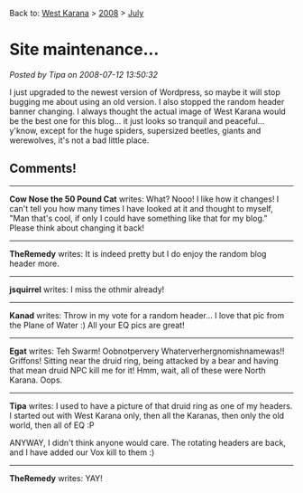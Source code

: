 Back to: [West Karana](/posts/westkarana.md) > [2008](/posts/2008/westkarana.md) > [July](./westkarana.md)
# Site maintenance...

*Posted by Tipa on 2008-07-12 13:50:32*

I just upgraded to the newest version of Wordpress, so maybe it will stop bugging me about using an old version. I also stopped the random header banner changing. I always thought the actual image of West Karana would be the best one for this blog... it just looks so tranquil and peaceful... y'know, except for the huge spiders, supersized beetles, giants and werewolves, it's not a bad little place.

## Comments!

---

**Cow Nose the 50 Pound Cat** writes: What? Nooo! I like how it changes! I can't tell you how many times I have looked at it and thought to myself, "Man that's cool, if only I could have something like that for my blog." Please think about changing it back!

---

**TheRemedy** writes: It is indeed pretty but I do enjoy the random blog header more.

---

**jsquirrel** writes: I miss the othmir already!

---

**Kanad** writes: Throw in my vote for a random header... I love that pic from the Plane of Water :) All your EQ pics are great!

---

**Egat** writes: Teh Swarm! Oobnotpervery Whaterverhergnomishnamewas!! Griffons! Sitting near the druid ring, being attacked by a bear and having that mean druid NPC kill me for it! Hmm, wait, all of these were North Karana. Oops.

---

**Tipa** writes: I used to have a picture of that druid ring as one of my headers. I started out with West Karana only, then all the Karanas, then only the old world, then all of EQ :P

ANYWAY, I didn't think anyone would care. The rotating headers are back, and I have added our Vox kill to them :)

---

**TheRemedy** writes: YAY!

